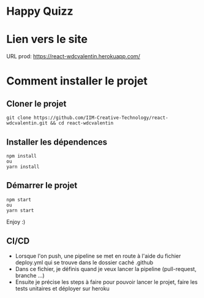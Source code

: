 # Happy Quizz 

# Lien vers le site 
URL prod: https://react-wdcvalentin.herokuapp.com/

# Comment installer le projet 
## Cloner le projet 
```
git clone https://github.com/IIM-Creative-Technology/react-wdcvalentin.git && cd react-wdcvalentin
```

## Installer les dépendences
```
npm install
ou 
yarn install
```


## Démarrer le projet 
```
npm start
ou 
yarn start
```
Enjoy :)

## CI/CD
-   Lorsque l'on push, une pipeline se met en route à l'aide du fichier deploy.yml qui se trouve dans le dossier      caché .github
-   Dans ce fichier, je définis quand je veux lancer la pipeline (pull-request, branche ...)
-   Ensuite je précise les steps à faire pour pouvoir lancer le projet, faire les tests unitaires et déployer sur     heroku